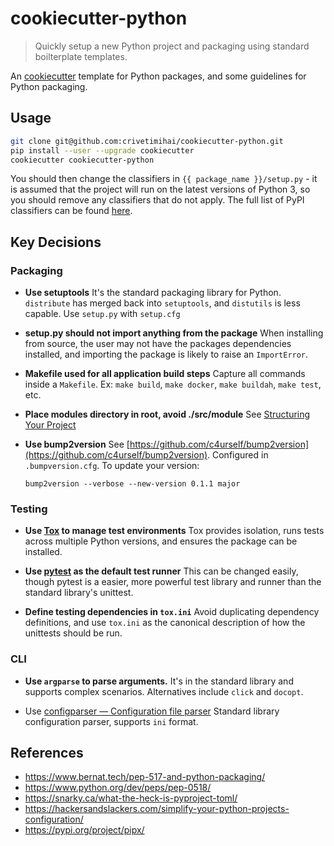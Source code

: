 cookiecutter-python
======================
> Quickly setup a new Python project and packaging using standard boilterplate templates.

An [cookiecutter](https://github.com/audreyr/cookiecutter) template for Python packages,
and some guidelines for Python packaging.

Usage
-----

```bash
git clone git@github.com:crivetimihai/cookiecutter-python.git
pip install --user --upgrade cookiecutter
cookiecutter cookiecutter-python
```

You should then change the classifiers in `{{ package_name }}/setup.py` - it is assumed that the project will run on the latest versions of Python 3, so you should remove any classifiers that do not apply. The full list of PyPI classifiers can be found [here](https://pypi.python.org/pypi?:action=list_classifiers).


Key Decisions
--------------

### Packaging

- **Use setuptools**
  It's the standard packaging library for Python. `distribute` has merged back into `setuptools`, and `distutils` is less capable. Use `setup.py` with `setup.cfg`

- **setup.py should not import anything from the package**
  When installing from source, the user may not have the packages dependencies installed, and importing the package is likely to raise an `ImportError`.

- **Makefile used for all application build steps**
  Capture all commands inside a `Makefile`. Ex: `make build`, `make docker`, `make buildah`, `make test`, etc.

- **Place modules directory in root, avoid ./src/module**
  See [Structuring Your Project](https://docs.python-guide.org/writing/structure/)

- **Use bump2version**
  See [https://github.com/c4urself/bump2version](https://github.com/c4urself/bump2version). Configured in `.bumpversion.cfg`. To update your version:

  `bump2version --verbose --new-version 0.1.1 major`

### Testing

- **Use [Tox](https://tox.readthedocs.io) to manage test environments**
  Tox provides isolation, runs tests across multiple Python versions, and ensures the package can be installed.

- **Use [pytest](https://docs.pytest.org) as the default test runner**
  This can be changed easily, though pytest is a easier, more powerful test library and runner than the standard library's unittest.

- **Define testing dependencies in `tox.ini`**
  Avoid duplicating dependency definitions, and use `tox.ini` as the canonical description of how the unittests should be run.

### CLI

- **Use `argparse` to parse arguments.**
  It's in the standard library and supports complex scenarios. Alternatives include `click` and `docopt`.

- Use [configparser — Configuration file parser](https://docs.python.org/3/library/configparser.html)
  Standard library configuration parser, supports `ini` format.


References
----------

- https://www.bernat.tech/pep-517-and-python-packaging/
- https://www.python.org/dev/peps/pep-0518/
- https://snarky.ca/what-the-heck-is-pyproject-toml/
- https://hackersandslackers.com/simplify-your-python-projects-configuration/
- https://pypi.org/project/pipx/

